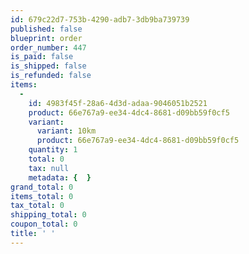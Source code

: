 ```yaml
---
id: 679c22d7-753b-4290-adb7-3db9ba739739
published: false
blueprint: order
order_number: 447
is_paid: false
is_shipped: false
is_refunded: false
items:
  -
    id: 4983f45f-28a6-4d3d-adaa-9046051b2521
    product: 66e767a9-ee34-4dc4-8681-d09bb59f0cf5
    variant:
      variant: 10km
      product: 66e767a9-ee34-4dc4-8681-d09bb59f0cf5
    quantity: 1
    total: 0
    tax: null
    metadata: {  }
grand_total: 0
items_total: 0
tax_total: 0
shipping_total: 0
coupon_total: 0
title: ' '
---
```

